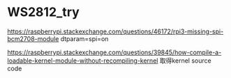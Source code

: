 # WS2812_try


https://raspberrypi.stackexchange.com/questions/46172/rpi3-missing-spi-bcm2708-module
dtparam=spi=on


https://raspberrypi.stackexchange.com/questions/39845/how-compile-a-loadable-kernel-module-without-recompiling-kernel
取得kernel source code
